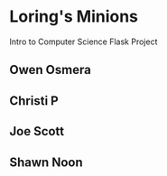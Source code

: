 # Loring's Minions

Intro to Computer Science Flask Project
## Owen Osmera
## Christi P
## Joe Scott
##
## Shawn Noon
